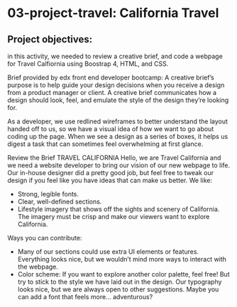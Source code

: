 # 03-project-travel: California Travel

## Project objectives:
in this activity, we needed to review a creative brief, and code a webpage for Travel Calfiornia using Boostrap 4, HTML, and CSS.

Brief provided by edx front end developer bootcamp: 
A creative brief’s purpose is to help guide your design decisions when you receive a design from a product manager or client. A creative brief communicates how a design should look, feel, and emulate the style of the design they’re looking for.


As a developer, we use redlined wireframes to better understand the layout handed off to us, so we have a visual idea of how we want to go about coding up the page. When we see a design as a series of boxes, it helps us digest a task that can sometimes feel overwhelming at first glance.



Review the Brief
TRAVEL CALIFORNIA
Hello, we are Travel California and we need a website developer to bring our vision of our new webpage to life. Our in-house designer did a pretty good job, but feel free to tweak our design if you feel like you have ideas that can make us better.
We like:

- Strong, legible fonts.
- Clear, well-defined sections.
- Lifestyle imagery that shows off the sights and scenery of California. The imagery must be crisp and make our viewers want to explore California.

Ways you can contribute:

- Many of our sections could use extra UI elements or features. Everything looks nice, but we wouldn’t mind more ways to interact with the webpage.
- Color scheme: If you want to explore another color palette, feel free! But try to stick to the style we have laid out in the design.
Our typography looks nice, but we are always open to other suggestions. Maybe you can add a font that feels more... adventurous?